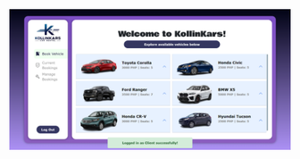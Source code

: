 <img src="https://github.com/jeayuun/KollinKars-Car-Rental-System/blob/main/static/image/cust1.png">
